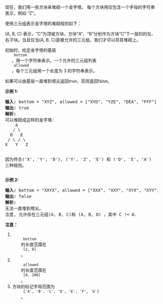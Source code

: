 <html>
 <body>
  <p>
   现在，我们用一些方块来堆砌一个金字塔。 每个方块用仅包含一个字母的字符串表示，例如 “Z”。
  </p>
  <p>
   使用三元组表示金字塔的堆砌规则如下：
  </p>
  <p>
   (A, B, C) 表示，“C”为顶层方块，方块“A”、“B”分别作为方块“C”下一层的的左、右子块。当且仅当(A, B, C)是被允许的三元组，我们才可以将其堆砌上。
  </p>
  <p>
   初始时，给定金字塔的基层
   <code>
    bottom
   </code>
   ，用一个字符串表示。一个允许的三元组列表
   <code>
    allowed
   </code>
   ，每个三元组用一个长度为 3 的字符串表示。
  </p>
  <p>
   如果可以由基层一直堆到塔尖返回true，否则返回false。
  </p>
  <p>
   <strong>
    示例 1:
   </strong>
  </p>
  <pre>
<strong>输入:</strong> bottom = "XYZ", allowed = ["XYD", "YZE", "DEA", "FFF"]
<strong>输出:</strong> true
<strong>解析:</strong>
可以堆砌成这样的金字塔:
    A
   / \
  D   E
 / \ / \
X   Y   Z

因为符合('X', 'Y', 'D'), ('Y', 'Z', 'E') 和 ('D', 'E', 'A') 三种规则。
</pre>
  <p>
   <strong>
    示例 2:
   </strong>
  </p>
  <pre>
<strong>输入:</strong> bottom = "XXYX", allowed = ["XXX", "XXY", "XYX", "XYY", "YXZ"]
<strong>输出:</strong> false
<strong>解析:</strong>
无法一直堆到塔尖。
注意, 允许存在三元组(A, B, C)和 (A, B, D) ，其中 C != D.
</pre>
  <p>
   <strong>
    注意：
   </strong>
  </p>
  <ol>
   <li>
    <code>
     bottom
    </code>
    的长度范围在
    <code>
     [2, 8]
    </code>
    。
   </li>
   <li>
    <code>
     allowed
    </code>
    的长度范围在
    <code>
     [0, 200]
    </code>
    。
   </li>
   <li>
    方块的标记字母范围为
    <code>
     {'A', 'B', 'C', 'D', 'E', 'F', 'G'}
    </code>
    。
   </li>
  </ol>
 </body>
</html>